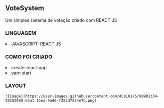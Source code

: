 <h2> VoteSystem </h2>
<p> Um simples sistema de votação criado com REACT JS </p>

<div>
  <h3> LINGUAGEM </h3>
    <li> JAVASCRIPT: REACT JS </li>
</div>
  
<div>
  <h3> COMO FOI CRIADO </h3>
    <li> create-react-app </li>
    <li> yarn start </li>
</div>

<div>
  <h3> LAYOUT </h3>
  
    ![image](https://user-images.githubusercontent.com/45010175/90901334-28162080-e3a1-11ea-9a46-f285d7234e7b.png)

</div>
  

  

